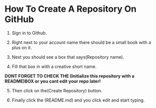 How To Create A Repository On GitHub
====================================

 1. Sign in to Github.

 2. Right next to your account name there should be a small book with a plus on it.

 3. Next you should see a box that says(Repository name).

 4. Fill that box in with a creative short name.

**DONT FORGET TO CHECK THE (Initialize this repository with a README)BOX or you cant edit your repo later!**

 5. Then click on the(Create Repository) button.

 6. Finally click the (README.md) and you click edit and start typing.
